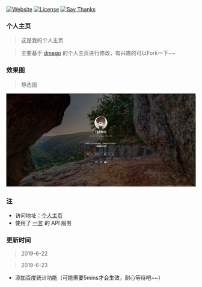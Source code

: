 [![Website](https://img.shields.io/website-up-down-green-red/http/i.dmego.me.svg)](http://tgdwcj.cn/)
[![License](https://img.shields.io/github/license/dmego/home.github.io.svg)](/LICENSE)
[![Say Thanks](https://img.shields.io/badge/Say-Thanks!-1EAEDB.svg)](https://saythanks.io/to/dmego)

### 个人主页
>这是我的个人主页

>主要基于 [dmego](https://i.dmego.me/) 的个人主页进行修改，有兴趣的可以Fork一下~~


### 效果图

>静态图

![主页PNG](./img/home.png)

### 注

- 访问地址：[个人主页](http://tgdwcj.cn/)
- 使用了 [一言](http://hitokoto.cn/) 的 API 服务

### 更新时间

>2019-6-22

>2019-6-23
 
- 添加百度统计功能（可能需要5mins才会生效，耐心等待吧~~）
